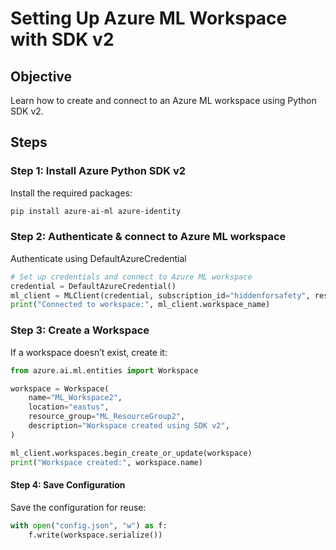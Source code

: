 # Setting Up Azure ML Workspace with SDK v2

## Objective
Learn how to create and connect to an Azure ML workspace using Python SDK v2.

## Steps

### Step 1: Install Azure Python SDK v2
Install the required packages:
```bash
pip install azure-ai-ml azure-identity
```
### Step 2: Authenticate & connect to Azure ML workspace

Authenticate using DefaultAzureCredential

```python
# Set up credentials and connect to Azure ML workspace
credential = DefaultAzureCredential()
ml_client = MLClient(credential, subscription_id="hiddenforsafety", resource_group_name="ML_ResourceGroup", workspace_name="ML_Workspace")
print("Connected to workspace:", ml_client.workspace_name)
```

### Step 3: Create a Workspace 
If a workspace doesn’t exist, create it:
```python
from azure.ai.ml.entities import Workspace

workspace = Workspace(
    name="ML_Workspace2",
    location="eastus",
    resource_group="ML_ResourceGroup2",
    description="Workspace created using SDK v2",
)

ml_client.workspaces.begin_create_or_update(workspace)
print("Workspace created:", workspace.name)
```

#### Step 4: Save Configuration
Save the configuration for reuse:

```python
with open("config.json", "w") as f:
    f.write(workspace.serialize())
```
